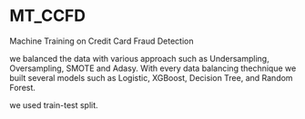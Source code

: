 # MT_CCFD
Machine Training on Credit Card Fraud Detection

we balanced the data with various approach such as Undersampling, Oversampling, SMOTE and Adasy.
With every data balancing thechnique we built several models such as Logistic, XGBoost, Decision Tree, and Random Forest.

we used train-test split.
